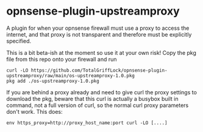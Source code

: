# opnsense-plugin-upstreamproxy
A plugin for when your opnsense firewall must use a proxy to access the internet, and that proxy is not transparent and therefore must be explicitly specified.

This is a bit beta-ish at the moment so use it at your own risk! Copy the pkg file from this repo onto your firewall and run

```
curl -LO https://github.com/TotalGriffLock/opnsense-plugin-upstreamproxy/raw/main/os-upstreamproxy-1.0.pkg
pkg add ./os-upstreamproxy-1.0.pkg
```

If you are behind a proxy already and need to give curl the proxy settings to download the pkg, beware that this curl is actually a busybox built in command, not a full version of curl, so the normal curl proxy parameters don't work. This does:
```
env https_proxy=http://proxy_host_name:port curl -LO [....]

